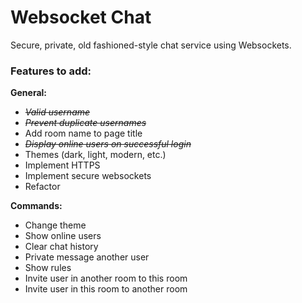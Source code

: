 # Websocket Chat
Secure, private, old fashioned-style chat service using Websockets.
<h3>Features to add:</h3>

<p><b>General:</b></p>
<ul>
  <li><s><i>Valid username</i></s></li>
  <li><s><i>Prevent duplicate usernames</i></s></li>
  <li>Add room name to page title</li>
  <li><s><i>Display online users on successful login</i></s></li>
  <li>Themes (dark, light, modern, etc.)</li>
  <li>Implement HTTPS</li>
  <li>Implement secure websockets</li>
  <li>Refactor</li>
</ul>

<p><b>Commands:</b></p>
<ul>
  <li>Change theme</li>
  <li>Show online users</li>
  <li>Clear chat history</li>
  <li>Private message another user</li>
  <li>Show rules</li>
  <li>Invite user in another room to this room</li>
  <li>Invite user in this room to another room</li>
</ul>
